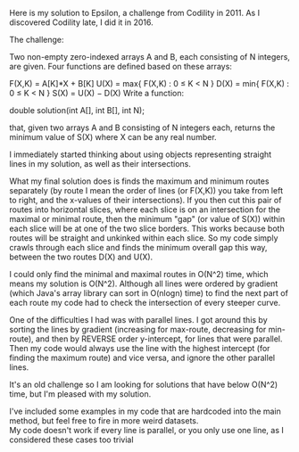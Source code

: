 Here is my solution to Epsilon, a challenge from Codility in 2011.  As I discovered Codility late, I did it in 2016.

The challenge:

Two non-empty zero-indexed arrays A and B, each consisting of N integers, are given. Four functions are defined based on these arrays:

F(X,K)	=	A[K]*X + B[K]
U(X)	=	max{ F(X,K) : 0 ≤ K < N }
D(X)	=	min{ F(X,K) : 0 ≤ K < N }
S(X)	=	U(X) − D(X)
Write a function:

double solution(int A[], int B[], int N);

that, given two arrays A and B consisting of N integers each, returns the minimum value of S(X) where X can be any real number.

I immediately started thinking about using objects representing straight lines in my solution, as well as their intersections.

What my final solution does is finds the maximum and minimum routes separately (by route I mean the order of lines (or F(X,K))
you take from left to right, and the x-values of their intersections).  If you then cut this pair of routes into horizontal slices, 
where each slice is on an intersection for the maximal or minimal route, then the minimum "gap" (or value of S(X)) within each slice will be at one of the two slice borders.  This works because both routes will be straight and unkinked within each slice.  So my code simply crawls through each slice and finds the minimum overall gap this way, between the two routes D(X) and U(X).  

I could only find the minimal and maximal routes in O(N^2) time, which means my solution is O(N^2).  Although all lines were ordered by 
gradient (which Java's array library can sort in O(nlogn) time) to find the next part of each route my code had to check the intersection of every steeper curve.

One of the difficulties I had was with parallel lines.  I got around this by sorting the lines by gradient (increasing for max-route, decreasing for min-route), and then by REVERSE order y-intercept, for lines that were parallel. Then my code would always use the line with the highest intercept (for finding the maximum route) and vice versa, and ignore the other parallel lines.

It's an old challenge so I am looking for solutions that have below O(N^2) time, but I'm pleased with my solution. 

I've included some examples in my code that are hardcoded into the main method, but feel free to fire in more weird datasets.  
My code doesn't work if every line is parallel, or you only use one line, as I considered these cases too trivial
